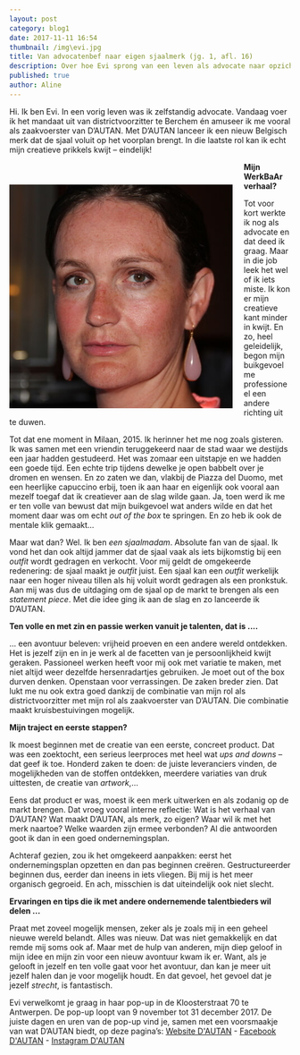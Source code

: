 ```yaml
---
layout: post
category: blog1
date: 2017-11-11 16:54
thumbnail: /img\evi.jpg
title: Van advocatenbef naar eigen sjaalmerk (jg. 1, afl. 16)
description: Over hoe Evi sprong van een leven als advocate naar opzichter van een eigen sjaalmerk
published: true
author: Aline
---
```


Hi. Ik ben Evi. In een vorig leven was ik zelfstandig advocate. Vandaag voer ik het mandaat uit van districtvoorzitter te Berchem én amuseer ik me vooral als zaakvoerster van D’AUTAN. Met D’AUTAN lanceer ik een nieuw Belgisch merk dat de sjaal voluit op het voorplan brengt. In die laatste rol kan ik echt mijn creatieve prikkels kwijt – eindelijk!

<img alt="Evi" class="img-responsive" style="float: left;margin:40px 20px 15px 0" src="/img\evi.jpg">

**Mijn WerkBaAr verhaal?**

Tot voor kort werkte ik nog als advocate en dat deed ik graag. Maar in die job leek het wel of ik iets miste. Ik kon er mijn creatieve kant minder in kwijt. En zo, heel geleidelijk, begon mijn buikgevoel me professioneel een andere richting uit te duwen.

Tot dat ene moment in Milaan, 2015. Ik herinner het me nog zoals gisteren. Ik was samen met een vriendin teruggekeerd naar de stad waar we destijds een jaar hadden gestudeerd. Het was zomaar een uitstapje en we hadden een goede tijd. Een echte trip tijdens dewelke je open babbelt over je dromen en wensen. En zo zaten we dan, vlakbij de Piazza del Duomo, met een heerlijke capuccino erbij, toen ik aan haar en eigenlijk ook vooral aan mezelf toegaf dat ik creatiever aan de slag wilde gaan. Ja, toen werd ik me er ten volle van bewust dat mijn buikgevoel wat anders wilde en dat het moment daar was om echt *out of the box* te springen. En zo heb ik ook de mentale klik gemaakt...

Maar wat dan? Wel. Ik ben *een sjaalmadam*. Absolute fan van de sjaal. Ik vond het dan ook altijd jammer dat de sjaal vaak als iets bijkomstig bij een *outfit* wordt gedragen en verkocht. Voor mij geldt de omgekeerde redenering: de sjaal maakt je *outfit* juist. Een sjaal kan een *outfit* werkelijk naar een hoger niveau tillen als hij voluit wordt gedragen als een pronkstuk. Aan mij was dus de uitdaging om de sjaal op de markt te brengen als een *statement piece*. Met die idee ging ik aan de slag en zo lanceerde ik D’AUTAN.

**Ten volle en met zin en passie werken vanuit je talenten, dat is ....**

… een avontuur beleven: vrijheid proeven en een andere wereld ontdekken. Het is jezelf zijn en in je werk al de facetten van je persoonlijkheid kwijt geraken. Passioneel werken heeft voor mij ook met variatie te maken, met niet altijd weer dezelfde hersenradartjes gebruiken. Je moet out of the box durven denken. Openstaan voor verrassingen. De zaken breder zien. Dat lukt me nu ook extra goed dankzij de combinatie van mijn rol als districtvoorzitter met mijn rol als zaakvoerster van D’AUTAN. Die combinatie maakt kruisbestuivingen mogelijk.

**Mijn traject en eerste stappen?**

Ik moest beginnen met de creatie van een eerste, concreet product. Dat was een zoektocht, een serieus leerproces met heel wat *ups and downs* – dat geef ik toe. Honderd zaken te doen: de juiste leveranciers vinden, de mogelijkheden van de stoffen ontdekken, meerdere variaties van druk uittesten, de creatie van *artwork*,…

Eens dat product er was, moest ik een merk uitwerken en als zodanig op de markt brengen. Dat vroeg vooral interne reflectie: Wat is het verhaal van D’AUTAN? Wat maakt D’AUTAN, als merk, zo eigen? Waar wil ik met het merk naartoe? Welke waarden zijn ermee verbonden? Al die antwoorden goot ik dan in een goed ondernemingsplan.

Achteraf gezien, zou ik het omgekeerd aanpakken: eerst het ondernemingsplan opzetten en dan pas beginnen creëren. Gestructureerder beginnen dus, eerder dan ineens in iets vliegen. Bij mij is het meer organisch gegroeid. En ach, misschien is dat uiteindelijk ook niet slecht.

**Ervaringen en tips die ik met andere ondernemende talentbieders wil delen ...**

Praat met zoveel mogelijk mensen, zeker als je zoals mij in een geheel nieuwe wereld belandt. Alles was nieuw. Dat was niet gemakkelijk en dat remde mij soms ook af. Maar met de hulp van anderen, mijn diep geloof in mijn idee en mijn zin voor een nieuw avontuur kwam ik er.  Want, als je gelooft in jezelf en ten volle gaat voor het avontuur, dan kan je meer uit jezelf halen dan je voor mogelijk houdt. En dat gevoel, het gevoel dat je jezelf *strecht*, is fantastisch.

Evi verwelkomt je graag in haar pop-up in de Kloosterstraat 70 te Antwerpen. De pop-up loopt van 9 november tot 31 december 2017. De juiste dagen en uren van de pop-up vind je, samen met een voorsmaakje van wat D’AUTAN biedt, op deze pagina’s:
[Website D'AUTAN](https://dautan.be/) - [Facebook D'AUTAN](https://www.facebook.com/notes/werkbaar/het-pittig-kopje-van-evi-van-advocatenbef-naar-eigen-sjaalmerk-jg-1-afl-16/546818822329538/) - [Instagram D'AUTAN](https://www.instagram.com/dautan_official/)
